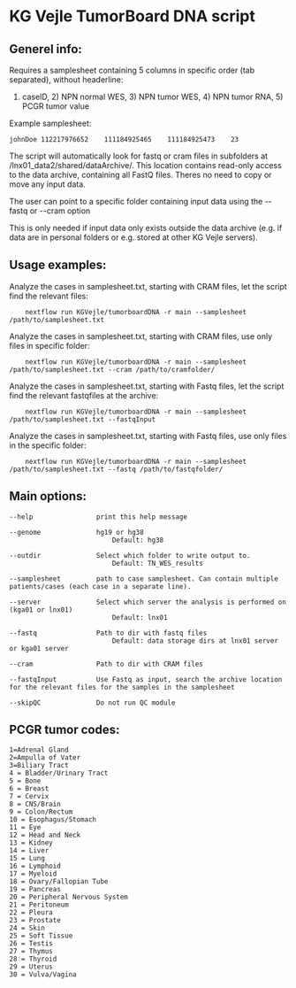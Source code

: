 # KG Vejle TumorBoard DNA script

## Generel info:
Requires a samplesheet containing 5 columns in specific order (tab separated), without headerline:
1) caseID, 2) NPN normal WES, 3) NPN tumor WES, 4) NPN tumor RNA, 5) PCGR tumor value

Example samplesheet:

    johnDoe 112217976652	111184925465	111184925473    23

The script will automatically look for fastq or cram files in subfolders at /lnx01_data2/shared/dataArchive/. This location contains read-only access to the data archive, containing all FastQ files. Theres no need to copy or move any input data.

The user can point to a specific folder containing input data using the --fastq or --cram option 

This is only needed if input data only exists outside the data archive (e.g. if data are in personal folders or e.g. stored at other KG Vejle servers).

## Usage examples:

Analyze the cases in samplesheet.txt, starting with CRAM files, let the script find the relevant files:

        nextflow run KGVejle/tumorboardDNA -r main --samplesheet /path/to/samplesheet.txt

Analyze the cases in samplesheet.txt, starting with CRAM files, use only files in specific folder:

        nextflow run KGVejle/tumorboardDNA -r main --samplesheet /path/to/samplesheet.txt --cram /path/to/cramfolder/

Analyze the cases in samplesheet.txt, starting with Fastq files, let the script find the relevant fastqfiles at the archive:

        nextflow run KGVejle/tumorboardDNA -r main --samplesheet /path/to/samplesheet.txt --fastqInput

Analyze the cases in samplesheet.txt, starting with Fastq files, use only files in the specific folder:

        nextflow run KGVejle/tumorboardDNA -r main --samplesheet /path/to/samplesheet.txt --fastq /path/to/fastqfolder/



## Main options:

    --help                print this help message
    
    --genome              hg19 or hg38
                              Default: hg38
  
    --outdir              Select which folder to write output to.
                              Default: TN_WES_results
  
    --samplesheet         path to case samplesheet. Can contain multiple patients/cases (each case in a separate line). 
  
    --server              Select which server the analysis is performed on (kga01 or lnx01)
                              Default: lnx01
  
    --fastq               Path to dir with fastq files
                              Default: data storage dirs at lnx01 server or kga01 server
  
    --cram                Path to dir with CRAM files
  
    --fastqInput          Use Fastq as input, search the archive location for the relevant files for the samples in the samplesheet

    --skipQC              Do not run QC module



        
## PCGR tumor codes:
    1=Adrenal Gland
    2=Ampulla of Vater
    3=Biliary Tract
    4 = Bladder/Urinary Tract
    5 = Bone
    6 = Breast
    7 = Cervix
    8 = CNS/Brain
    9 = Colon/Rectum
    10 = Esophagus/Stomach
    11 = Eye
    12 = Head and Neck
    13 = Kidney
    14 = Liver
    15 = Lung
    16 = Lymphoid
    17 = Myeloid
    18 = Ovary/Fallopian Tube
    19 = Pancreas
    20 = Peripheral Nervous System
    21 = Peritoneum
    22 = Pleura
    23 = Prostate
    24 = Skin
    25 = Soft Tissue
    26 = Testis
    27 = Thymus
    28 = Thyroid
    29 = Uterus
    30 = Vulva/Vagina


